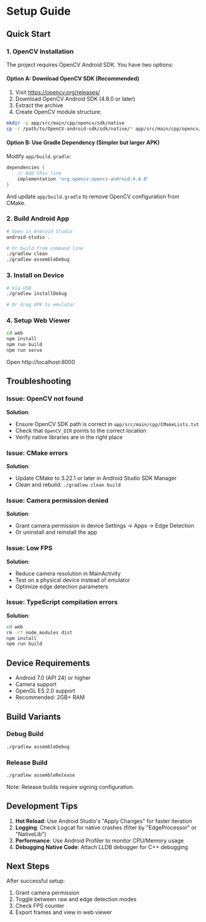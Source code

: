 # Setup Guide

## Quick Start

### 1. OpenCV Installation

The project requires OpenCV Android SDK. You have two options:

#### Option A: Download OpenCV SDK (Recommended)

1. Visit https://opencv.org/releases/
2. Download OpenCV Android SDK (4.8.0 or later)
3. Extract the archive
4. Create OpenCV module structure:

```bash
mkdir -p app/src/main/cpp/opencv/sdk/native
cp -r /path/to/OpenCV-android-sdk/sdk/native/* app/src/main/cpp/opencv/sdk/native/
```

#### Option B: Use Gradle Dependency (Simpler but larger APK)

Modify `app/build.gradle`:
```gradle
dependencies {
    // Add this line
    implementation 'org.opencv:opencv-android:4.8.0'
}
```

And update `app/build.gradle` to remove OpenCV configuration from CMake.

### 2. Build Android App

```bash
# Open in Android Studio
android-studio .

# Or build from command line
./gradlew clean
./gradlew assembleDebug
```

### 3. Install on Device

```bash
# Via USB
./gradlew installDebug

# Or drag APK to emulator
```

### 4. Setup Web Viewer

```bash
cd web
npm install
npm run build
npm run serve
```

Open http://localhost:8000

## Troubleshooting

### Issue: OpenCV not found

**Solution**: 
- Ensure OpenCV SDK path is correct in `app/src/main/cpp/CMakeLists.txt`
- Check that `OpenCV_DIR` points to the correct location
- Verify native libraries are in the right place

### Issue: CMake errors

**Solution**:
- Update CMake to 3.22.1 or later in Android Studio SDK Manager
- Clean and rebuild: `./gradlew clean build`

### Issue: Camera permission denied

**Solution**:
- Grant camera permission in device Settings → Apps → Edge Detection
- Or uninstall and reinstall the app

### Issue: Low FPS

**Solution**:
- Reduce camera resolution in MainActivity
- Test on a physical device instead of emulator
- Optimize edge detection parameters

### Issue: TypeScript compilation errors

**Solution**:
```bash
cd web
rm -rf node_modules dist
npm install
npm run build
```

## Device Requirements

- Android 7.0 (API 24) or higher
- Camera support
- OpenGL ES 2.0 support
- Recommended: 2GB+ RAM

## Build Variants

### Debug Build
```bash
./gradlew assembleDebug
```

### Release Build
```bash
./gradlew assembleRelease
```

Note: Release builds require signing configuration.

## Development Tips

1. **Hot Reload**: Use Android Studio's "Apply Changes" for faster iteration
2. **Logging**: Check Logcat for native crashes (filter by "EdgeProcessor" or "NativeLib")
3. **Performance**: Use Android Profiler to monitor CPU/Memory usage
4. **Debugging Native Code**: Attach LLDB debugger for C++ debugging

## Next Steps

After successful setup:
1. Grant camera permission
2. Toggle between raw and edge detection modes
3. Check FPS counter
4. Export frames and view in web viewer